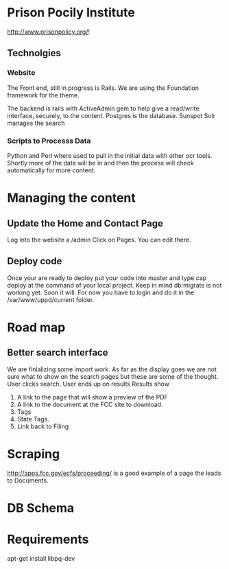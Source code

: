 # Prison Pocily Institute 
http://www.prisonpolicy.org/!

## Technolgies

### Website
The Front end, still in progress is Rails.
We are using the Foundation framework for the theme.

The backend is rails with ActiveAdmin gem to help give a read/write interface, securely, to the content.
Postgres is the database.
Sunspot Solr manages the search

### Scripts to Processs Data
Python and Perl where used to pull in the initial data with other ocr tools.
Shortly more of the data will be in and then the process will check automatically for more content.

# Managing the content

## Update the Home and Contact Page

Log into the website a /admin
Click on Pages.
You can edit there.

## Deploy code

Once your are ready to deploy put your code into master and type cap deploy at the command of your local project.
Keep in mind db:migrate is not working yet. Soon it will. For now you have to login and do it in the /var/www/uppd/current folder.

# Road map

## Better search interface
We are finlalizing some import work. As far as the display goes we are not sure what to show on the search pages but these are some of the thought.
User clicks search.
User ends up on results
Results show 
 1. A link to the page that will show a preview of the PDF
 2. A link to the document at the FCC site to download.
 3. Tags
 4. State Tags.
 5. Link back to Filing

 
 # Scraping

http://apps.fcc.gov/ecfs/proceeding/ is a good example of a page the leads to Documents.

 # DB Schema


# Requirements

apt-get install libpq-dev
